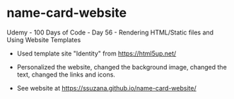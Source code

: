 # name-card-website 
Udemy - 100 Days of Code - Day 56 - Rendering HTML/Static files and Using Website Templates

 - Used template site "Identity" from https://html5up.net/
 
 - Personalized the website, changed the background image, changed the text, changed the links and icons.
 
 - See website at https://ssuzana.github.io/name-card-website/
